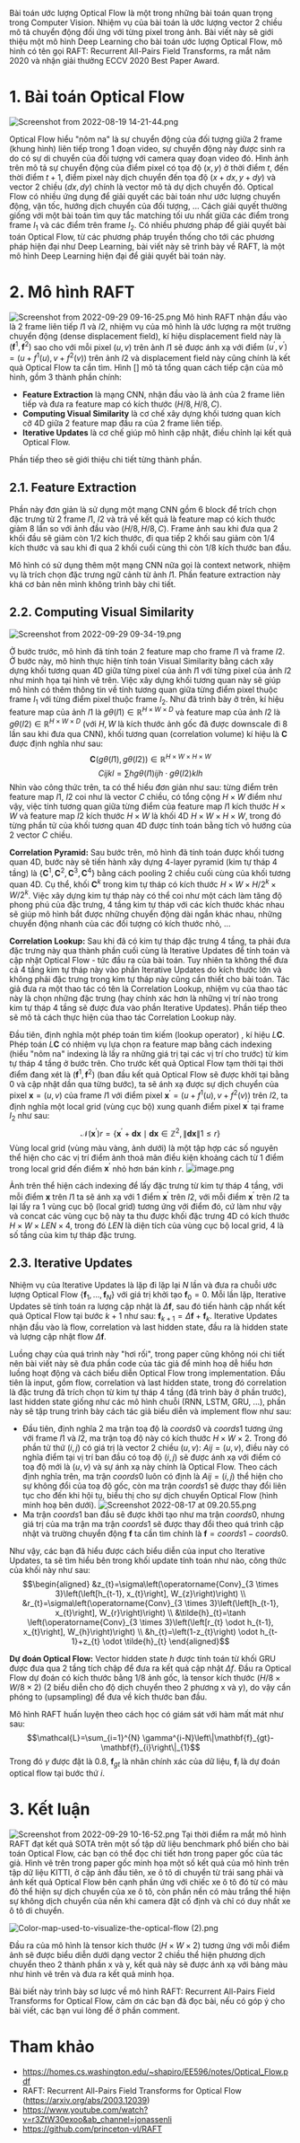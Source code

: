 Bài toán ước lượng Optical Flow là một trong những bài toán quan trọng trong Computer Vision. Nhiệm vụ của bài toán là ước lượng vector 2 chiều mô tả chuyển động đối ứng với từng pixel trong ảnh. Bài viết này sẽ giới thiệu một mô hình Deep Learning cho bài toán ước lượng Optical Flow, mô hình có tên gọi RAFT: Recurrent All-Pairs Field Transforms, ra mắt năm 2020 và nhận giải thưởng ECCV 2020 Best Paper Award.

# 1. Bài toán Optical Flow
![Screenshot from 2022-08-19 14-21-44.png](https://images.viblo.asia/0afcc9f7-ab5d-4dfc-9030-7a13232e01c7.png)

Optical Flow hiểu "nôm na" là sự chuyển động của đối tượng giữa 2 frame (khung hình) liên tiếp trong 1 đoạn video, sự chuyển động này được sinh ra do có sự di chuyển của đối tượng với camera quay đoạn video đó. Hình ảnh trên mô tả sự chuyển động của điểm pixel có tọa độ $(x, y)$ ở thời điểm $t$, đến thời điểm $t+1$, điểm pixel này dịch chuyển đến tọa độ $(x + dx, y+dy)$ và vector 2 chiều $(dx, dy)$ chính là vector mô tả dự dịch chuyển đó. Optical Flow có nhiều ứng dụng để giải quyết các bài toán như ước lượng chuyển động, vận tốc, hướng dịch chuyển của đối tượng, ... Cách giải quyết thường giống với một bài toán tìm quy tắc matching tối ưu nhất giữa các điểm trong frame $I_1$ và các điểm trên frame $I_2$.  Có nhiều phương pháp để giải quyết bài toán Optical Flow, từ các phương pháp truyền thống cho tới các phương pháp hiện đại như Deep Learning, bài viết này sẽ trình bày về RAFT, là một mô hình Deep Learning hiện đại để giải quyết bài toán này.

# 2. Mô hình RAFT
![Screenshot from 2022-09-29 09-16-25.png](https://images.viblo.asia/2516ca19-4a6e-49f7-9c11-5e70be527fb0.png)
Mô hình RAFT nhận đầu vào là 2 frame liên tiếp $I1$ và $I2$, nhiệm vụ của mô hình là ước lượng ra một trường chuyển động (dense displacement field), kí hiệu displacement field này là $\left(\mathbf{f}^{1}, \mathbf{f}^{2}\right)$ sao cho với mỗi pixel $(u, v)$ trên ảnh $I1$ sẽ được ánh xạ với điểm $\left(u^{\prime}, v^{\prime}\right)=\left(u+f^{1}(u), v+f^{2}(v)\right)$ trên ảnh $I2$ và displacement field này cũng chính là kết quả Optical Flow ta cần tìm. Hình [] mô tả tổng quan cách tiếp cận của mô hình, gồm 3 thành phần chính:
* **Feature Extraction** là mạng CNN, nhận đầu vào là ảnh của 2 frame liên tiếp và đưa ra feature map có kích thước $(H/8, H/8, C)$.
* **Computing Visual Similarity** là cơ chế xây dựng khối tương quan kích cỡ 4D giữa 2 feature map đầu ra của 2 frame liên tiếp.
* **Iterative Updates** là cơ chế giúp mô hình cập nhật, điều chỉnh lại kết quả Optical Flow.

Phần tiếp theo sẽ giới thiệu chi tiết từng thành phần.

## 2.1. Feature Extraction
Phần này đơn giản là sử dụng một mạng CNN gồm 6 block để trích chọn đặc trưng từ 2 frame $I1$, $I2$ và trả về kết quả là feature map có kích thước giảm 8 lần so với ảnh đầu vào $(H/8, H/8, C)$. Frame ảnh sau khi đưa qua 2 khối đầu sẽ giảm còn $1/2$ kích thước, đi qua tiếp 2 khối sau giảm còn $1/4$ kích thước và sau khi đi qua 2 khối cuối cùng thì còn $1/8$ kích thước ban đầu.

Mô hình có sử dụng thêm một mạng CNN nữa gọi là context network, nhiệm vụ là trích chọn đặc trưng ngữ cảnh từ ảnh $I1$. Phần feature extraction này khá cơ bản nên mình không trình bày chi tiết.

## 2.2. Computing Visual Similarity
![Screenshot from 2022-09-29 09-34-19.png](https://images.viblo.asia/6f7e9e5b-d3d5-413d-93c1-a4c106bcbb6b.png)

Ở bước trước, mô hình đã tính toán 2 feature map cho frame $I1$ và frame $I2$.
Ở bước này, mô hình thực hiện tính toán Visual Similarity bằng cách xây dựng khối tương quan 4D giữa từng pixel của ảnh $I1$ với từng pixel của ảnh $I2$ như minh họa tại hình vẽ trên. Việc xây dựng khối tương quan này sẽ giúp mô hình có thêm thông tin về tính tương quan giữa từng điểm pixel thuộc frame $I_1$ với từng điểm pixel thuộc frame $I_2$. Như đã trình bày ở trên, kí hiệu feature map của ảnh $I1$ là $g{\theta}\left(I{1}\right) \in \mathbb{R}^{H \times W \times D}$ và feature map của ảnh $I2$ là $g{\theta}\left(I{2}\right) \in \mathbb{R}^{H \times W \times D}$ (với $H, W$ là kích thước ảnh gốc đã được downscale đi 8 lần sau khi đưa qua CNN), khối tương quan (correlation volume) kí hiệu là $\mathbf{C}$ được định nghĩa như sau:
$$\mathbf{C}\left(g{\theta}\left(I{1}\right), g{\theta}\left(I{2}\right)\right) \in \mathbb{R}^{H \times W \times H \times W}$$
$$C{i j k l}=\sum{h} g{\theta}\left(I{1}\right){i j h} \cdot g{\theta}\left(I{2}\right){k l h}$$
Nhìn vào công thức trên, ta có thể hiểu đơn giản như sau: từng điểm trên feature map $I1$, $I2$ coi như là vector $C$ chiều, có tổng cộng $H \times W$ điểm như vậy, việc tính tương quan giữa từng điểm của feature map $I1$ kích thước $H \times W$ và feature map $I2$ kích thước $H \times W$ là khối 4D $H \times W \times H \times W$, trong đó từng phần tử của khối tương quan 4D được tính toán bằng tích vô hướng của 2 vector $C$ chiều.

**Correlation Pyramid:** Sau bước trên, mô hình đã tính toán được khối tương quan 4D, bước này sẽ tiến hành xây dựng 4-layer pyramid (kim tự tháp 4 tầng) là $\left\{\mathbf{C}^{1}, \mathbf{C}^{2}, \mathbf{C}^{3}, \mathbf{C}^{4}\right\}$ bằng cách pooling 2 chiều cuối cùng của khối tương quan 4D. Cụ thể, khối $\mathbf{C}^{k}$ trong kim tự tháp có kích thước $H \times W \times H / 2^{k} \times W / 2^{k}$. Việc xây dựng kim tự tháp này có thể coi như một cách làm tăng độ phong phú của đặc trưng, 4 tầng kim tự tháp với các kích thước khác nhau sẽ giúp mô hình bắt được những chuyển động dài ngắn khác nhau, những chuyển động nhanh của các đối tượng có kích thước nhỏ, ...

**Correlation Lookup:** Sau khi đã có kim tự tháp đặc trưng 4 tầng, ta phải đưa đặc trưng này qua thành phần cuối cùng là Iterative Updates để tính toán và cập nhật Optical Flow - tức đầu ra của bài toán. Tuy nhiên ta không thể đưa cả 4 tầng kim tự tháp này vào phần Iterative Updates do kích thước lớn và không phải đặc trưng trong kim tự tháp này cũng cần thiết cho bài toán. Tác giả đưa ra một thao tác có tên là Correlation Lookup, nhiệm vụ của thao tác này là chọn những đặc trưng (hay chính xác hơn là những vị trí nào trong kim tự tháp 4 tầng sẽ được đưa vào phần Iterative Updates). Phần tiếp theo sẽ mô tả cách thực hiện của thao tác Correlation Lookup này.

Đầu tiên, định nghĩa một phép toán tìm kiếm (lookup operator) , kí hiệu $L{\mathbf{C}}$. Phép toán $L{\mathbf{C}}$ có nhiệm vụ lựa chọn ra feature map bằng cách indexing (hiểu "nôm na" indexing là lấy ra những giá trị tại các vị trí cho trước) từ kim tự tháp 4 tầng ở bước trên. Cho trước kết quả Optical Flow tạm thời tại thời điểm đang xét là $\left(\mathbf{f}^{1}, \mathbf{f}^{2}\right)$ (ban đầu kết quả Optical Flow sẽ được khởi tại bằng 0 và cập nhật dần qua từng bước), ta sẽ ánh xạ được sự dịch chuyển của pixel $\mathbf{x}=(u, v)$ của frame $I1$ với điểm pixel $\mathbf{x}^{\prime}=\left(u+f^{1}(u), v+f^{2}(v)\right)$ trên $I2$, ta định nghĩa một local grid (vùng cục bộ) xung quanh điểm pixel $\mathbf{x}^{\prime}$ tại frame $I_2$ như sau:
$$\mathcal{N}\left(\mathbf{x}^{\prime}\right){r}=\left\{\mathbf{x}^{\prime}+\mathbf{d} \mathbf{x} \mid \mathbf{d} \mathbf{x} \in \mathbb{Z}^{2},\|\mathbf{d} \mathbf{x}\|{1} \leq r\right\}$$
Vùng local grid (vùng màu vàng, ảnh dưới) là một tập hợp các số nguyên thể hiện cho các vị trí điểm ảnh thoả mãn điều kiện khoảng cách từ 1 điểm trong local grid đến điểm $\mathbf{x}^{\prime}$ nhỏ hơn bán kính $r$.
![image.png](https://images.viblo.asia/1e91bc58-b173-44fc-8d7f-179e6ad08fdb.png)

Ảnh trên thể hiện cách indexing để lấy đặc trưng từ kim tự tháp 4 tầng, với mỗi điểm $\mathbf{x}$ trên $I1$ ta sẽ ánh xạ với 1 điểm $\mathbf{x}^{\prime}$ trên $I2$, với mỗi điểm $\mathbf{x}^{\prime}$ trên $I2$ ta lại lấy ra 1 vùng cục bộ (local grid) tương ứng với điểm đó, cứ làm như vậy và concat các vùng cục bộ này ta thu được khối đặc trưng 4D có kích thước $H \times W \times LEN \times 4$, trong đó $LEN$ là diện tích của vùng cục bộ local grid, 4 là số tầng của kim tự tháp đặc trưng.

## 2.3. Iterative Updates
Nhiệm vụ của Iterative Updates là lặp đi lặp lại $N$ lần và đưa ra chuỗi ước lượng Optical Flow $\left\{\mathbf{f}_{1}, \ldots, \mathbf{f}_{N}\right\}$ với giá trị khởi tạo $\mathbf{f}_{0} = 0$. Mỗi lần lặp, Iterative Updates sẽ tính toán ra lượng cập nhật là $\Delta \mathbf{f}$, sau đó tiến hành cập nhất kết quả Optical Flow tại bước $k+1$ như sau: $\mathbf{f}_{k+1}=\Delta \mathbf{f}+\mathbf{f}_{k}$.
Iterative Updates nhận đầu vào là flow, correlation và last hidden state, đầu ra là hidden state và lượng cập nhật flow $\Delta \mathbf{f}$.

Luồng chạy của quá trình này "hơi rối", trong paper cũng không nói chi tiết nên bài viết này sẽ đưa phần code của tác giả để minh hoạ dễ hiểu hơn luồng hoạt động và cách biểu diễn Optical Flow trong implementation.
Đầu tiên là input, gồm flow, correlation và last hidden state, trong đó correlation là đặc trưng đã trích chọn từ kim tự tháp 4 tầng (đã trình bày ở phần trước), last hidden state giống như các mô hình chuỗi (RNN, LSTM, GRU, ...), phần này sẽ tập trung trình bày cách tác giả biểu diễn và implement flow như sau:
* Đầu tiên, định nghĩa 2 ma trận toạ độ là $coords0$ và $coords1$ tương ứng với frame $I1$ và $I2$, ma trận toạ độ này có kích thước $H \times W \times 2$. Trong đó phần tử thứ $(i, j)$ có giá trị là vector 2 chiều $(u, v)$: $A{ij} = (u, v)$, điều này có nghĩa điểm tại vị trí ban đầu có toạ độ $(i, j)$ sẽ được ánh xạ với điểm có toạ độ mới là $(u, v)$ và sự ánh xạ này chính là Optical Flow.
 Theo cách định nghĩa trên, ma trận $coords0$ luôn có định là $A{ij} = (i, j)$ thể hiện cho sự không đổi của toạ độ gốc, còn ma trận $coords1$ sẽ được thay đổi liên tục cho đến khi hội tụ, biểu thị cho sự dịch chuyển Optical Flow (hình minh hoạ bên dưới).
![Screenshot 2022-08-17 at 09.20.55.png](https://images.viblo.asia/ac5e6097-674d-4e99-9e64-a75d6026d64a.png) 
* Ma trận $coords1$ ban đầu sẽ được khởi tạo như ma trận $coords0$, nhưng giá trị của ma trận ma trận $coords1$ sẽ được thay đổi theo quá trình cập nhật và trường chuyển động $\mathbf{f}$ ta cần tìm chính là $\mathbf{f} = coords1 - coords0$.

Như vậy, các bạn đã hiểu được cách biểu diễn của input cho Iterative Updates, ta sẽ tìm hiểu bên trong khối update tính toán như nào, công thức của khối này như sau:
$$\begin{aligned}
    &z_{t}=\sigma\left(\operatorname{Conv}_{3 \times 3}\left(\left[h_{t-1}, x_{t}\right], W_{z}\right)\right) \\
    &r_{t}=\sigma\left(\operatorname{Conv}_{3 \times 3}\left(\left[h_{t-1}, x_{t}\right], W_{r}\right)\right) \\
    &\tilde{h}_{t}=\tanh \left(\operatorname{Conv}_{3 \times 3}\left(\left[r_{t} \odot h_{t-1}, x_{t}\right], W_{h}\right)\right) \\
    &h_{t}=\left(1-z_{t}\right) \odot h_{t-1}+z_{t} \odot \tilde{h}_{t}
    \end{aligned}$$
 
**Dự đoán Optical Flow:** Vector hidden state $h$ được tính toán từ khối GRU được đưa qua 2 tầng tích chập để đưa ra kết quả cập nhật $\Delta f$. Đầu ra Optical Flow dự đoán có kích thước bằng 1/8 ảnh gốc, là tensor kích thước $(H/8 \times W/8 \times 2)$ (2 biểu diễn cho độ dịch chuyển theo 2 phương x và y), do vậy cần phóng to (upsampling) để đưa về kích thước ban đầu.

Mô hình RAFT huấn luyện theo cách học có giám sát với hàm mất mát như sau:
$$\mathcal{L}=\sum_{i=1}^{N} \gamma^{i-N}\left\|\mathbf{f}_{gt}-\mathbf{f}_{i}\right\|_{1}$$
Trong đó $\gamma$ được đặt là $0.8$, $\mathbf{f}_{g t}$ là nhãn chính xác của dữ liệu, $\mathbf{f}_{i}$ là dự đoán optical flow tại bước thứ $i$.

# 3. Kết luận
![Screenshot from 2022-09-29 10-16-52.png](https://images.viblo.asia/f4bc033e-d5d7-45ad-a534-2aa5b31dbc34.png)
Tại thời điểm ra mắt mô hình RAFT đạt kết quả SOTA trên một số tập dữ liệu benchmark phổ biến cho bài toán Optical Flow, các bạn có thể đọc chi tiết hơn trong paper gốc của tác giả. Hình vẽ trên trong paper gốc minh họa một số kết quả của mô hình trên tập dữ liệu KITTI, ở cặp ảnh đầu tiên, xe ô tô di chuyển từ trái sang phải và ảnh kết quả Optical Flow bên cạnh phần ứng với chiếc xe ô tô đó từ có màu đỏ thể hiện sự dịch chuyển của xe ô tô, còn phần nền có màu trắng thể hiện sự không dịch chuyển của nền khi camera đặt cố định và chỉ có duy nhất xe ô tô di chuyển.

![Color-map-used-to-visualize-the-optical-flow (2).png](https://images.viblo.asia/96d378fe-472d-4e13-a8a3-8deacb48c51e.png)

Đầu ra của mô hình là tensor kích thước $(H \times W \times 2)$ tương ứng với mỗi điểm ảnh sẽ được biểu diễn dưới dạng vector 2 chiều thể hiện phương dịch chuyển theo 2 thành phần x và y, kết quả này sẽ được ánh xạ với bảng màu như hình vẽ trên và đưa ra kết quả minh họa.

Bài biết này trình bày sơ lược về mô hình RAFT: Recurrent All-Pairs Field Transforms for Optical Flow, cảm ơn các bạn đã đọc bài, nếu có góp ý cho bài viết, các bạn vui lòng để ở phần comment.
# Tham khảo
* https://homes.cs.washington.edu/~shapiro/EE596/notes/Optical_Flow.pdf
* RAFT: Recurrent All-Pairs Field Transforms for Optical Flow (https://arxiv.org/abs/2003.12039)
* https://www.youtube.com/watch?v=r3ZtW30exoo&ab_channel=jonassenli
* https://github.com/princeton-vl/RAFT
